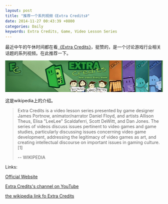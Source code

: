 ```yaml
---
layout: post
title: "推荐一个系列视频《Extra Credits》"
date: 2014-11-27 00:43:39 +0800
categories: Daily
keywords: Extra Credits, Game, Video Lesson Series
---
```


最近中午的午休时间都在看[《Extra Credits》](http://extra-credits.net/)，挺赞的，是一个讨论游戏行业相关话题的系列视频。在此推荐一下。

![Extra Credits](/images/extra_credits.png)

 <!-- more -->

这是wikipedia上的介绍。

>Extra Credits is a video lesson series presented by game designer James Portnow, animator/narrator Daniel Floyd, and artists Allison Theus, Elisa "LeeLee" Scaldaferri, Scott DeWitt, and Dan Jones. The series of videos discuss issues pertinent to video games and game studies, particularly discussing issues concerning video game development, addressing the legitimacy of video games as art, and creating intellectual discourse on important issues in gaming culture.[1]
>
> -- WIKIPEDIA

Links:

[Official Website](http://extra-credits.net/)

[Extra Credits's channel on YouTube](https://www.youtube.com/user/ExtraCreditz)

[the wikipedia link fo Extra Credits](http://en.wikipedia.org/wiki/Extra_Credits)
